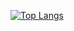 [![Top Langs](https://github-readme-stats-tawny-five-83.vercel.app/api/top-langs/?username=xl4624&exclude_repo=github-readme-stats,cs61-psets,dotfiles&custom_title=Hi%20there%20%F0%9F%91%8B&layout=compact&card_width=350)](https://github.com/xl4624)

<!--
**xl4624/xl4624** is a ✨ _special_ ✨ repository because its `README.md` (this file) appears on your GitHub profile.

Here are some ideas to get you started:

- 🔭 I’m currently working on ...
- 🌱 I’m currently learning ...
- 👯 I’m looking to collaborate on ...
- 🤔 I’m looking for help with ...
- 💬 Ask me about ...
- 📫 How to reach me: ...
- 😄 Pronouns: ...
- ⚡ Fun fact: ...
--!>
